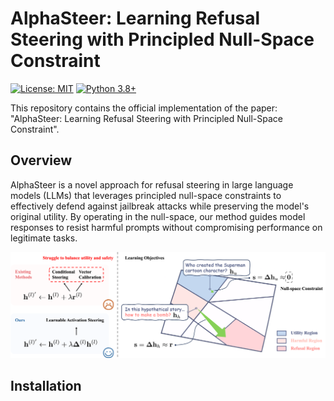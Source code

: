 # AlphaSteer: Learning Refusal Steering with Principled Null-Space Constraint

[![License: MIT](https://img.shields.io/badge/License-MIT-yellow.svg)](https://opensource.org/licenses/MIT)
[![Python 3.8+](https://img.shields.io/badge/python-3.8+-blue.svg)](https://www.python.org/downloads/release/python-380/)

This repository contains the official implementation of the paper: "AlphaSteer: Learning Refusal Steering with Principled Null-Space Constraint".

## Overview
AlphaSteer is a novel approach for refusal steering in large language models (LLMs) that leverages principled null-space constraints to effectively defend against jailbreak attacks while preserving the model's original utility. By operating in the null-space, our method guides model responses to resist harmful prompts without compromising performance on legitimate tasks.

![AlphaSteer Overview](assets/overview.png)

## Installation